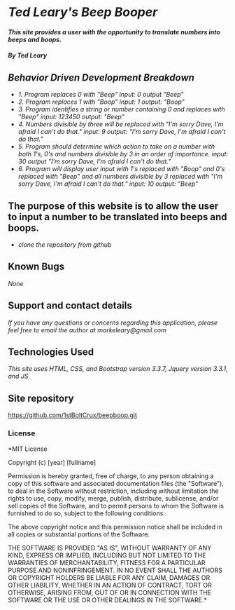 
# _Ted Leary's Beep Booper_

#### _This site provides a user with the opportunity to translate numbers into beeps and boops._

#### _By Ted Leary_

## _Behavior Driven Development Breakdown_

* _1. Program replaces 0 with "Beep"
input: 0
output "Beep"_
* _2. Program replaces 1 with "Boop"
input: 1
output: "Boop"_
* _3. Program identifies a string or number containing 0 and replaces with "Beep"
input: 123450
output: "Beep"_
* _4. Numbers divisible by three will be replaced with "I'm sorry Dave, I'm afraid I can't do that."
input: 9
output: "I'm sorry Dave, I'm afraid I can't do that."_
* _5. Program should determine which action to take on a number with both 1's, 0's and numbers divisible by 3 in an order of importance.
input: 30
output "I'm sorry Dave, I'm afraid I can't do that."_
* _6. Program will display user input with 1's replaced with "Boop" and 0's replaced with "Beep" and all numbers divisible by 3 replaced with "I'm sorry Dave, I'm afraid I can't do that."
input: 10
output: "Beep"_


## The purpose of this website is to allow the user to input a number to be translated into beeps and boops.

* _clone the repository from github_

## Known Bugs

_None_

## Support and contact details

_If you have any questions or concerns regarding this application, please feel free to email the author at markeleary@gmail.com_

## Technologies Used

_This site uses HTML, CSS, and Bootstrap version 3.3.7, Jquery version 3.3.1, and JS_

## Site repository

https://github.com/1stBoltCrux/beepboop.git

### License

*MIT License

Copyright (c) [year] [fullname]

Permission is hereby granted, free of charge, to any person obtaining a copy
of this software and associated documentation files (the "Software"), to deal
in the Software without restriction, including without limitation the rights
to use, copy, modify, merge, publish, distribute, sublicense, and/or sell
copies of the Software, and to permit persons to whom the Software is
furnished to do so, subject to the following conditions:

The above copyright notice and this permission notice shall be included in all
copies or substantial portions of the Software.

THE SOFTWARE IS PROVIDED "AS IS", WITHOUT WARRANTY OF ANY KIND, EXPRESS OR
IMPLIED, INCLUDING BUT NOT LIMITED TO THE WARRANTIES OF MERCHANTABILITY,
FITNESS FOR A PARTICULAR PURPOSE AND NONINFRINGEMENT. IN NO EVENT SHALL THE
AUTHORS OR COPYRIGHT HOLDERS BE LIABLE FOR ANY CLAIM, DAMAGES OR OTHER
LIABILITY, WHETHER IN AN ACTION OF CONTRACT, TORT OR OTHERWISE, ARISING FROM,
OUT OF OR IN CONNECTION WITH THE SOFTWARE OR THE USE OR OTHER DEALINGS IN THE
SOFTWARE.*
